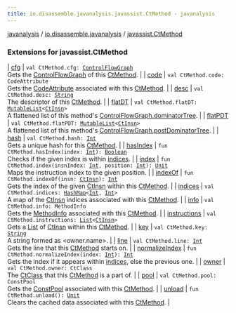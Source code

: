 ```yaml
---
title: io.disassemble.javanalysis.javassist.CtMethod - javanalysis
---
```


[javanalysis](../../index.html) / [io.disassemble.javanalysis](../index.html) / [javassist.CtMethod](./index.html)

### Extensions for javassist.CtMethod

| [cfg](cfg.html) | `val CtMethod.cfg: `[`ControlFlowGraph`](../../io.disassemble.javanalysis.flow/-control-flow-graph/index.html)<br>Gets the [ControlFlowGraph](../../io.disassemble.javanalysis.flow/-control-flow-graph/index.html) of this [CtMethod](#). |
| [code](code.html) | `val CtMethod.code: CodeAttribute`<br>Gets the [CodeAttribute](#) associated with this [CtMethod](#). |
| [desc](desc.html) | `val CtMethod.desc: `[`String`](https://kotlinlang.org/api/latest/jvm/stdlib/kotlin/-string/index.html)<br>The descriptor of this [CtMethod](#). |
| [flatDT](flat-d-t.html) | `val CtMethod.flatDT: `[`MutableList`](https://kotlinlang.org/api/latest/jvm/stdlib/kotlin.collections/-mutable-list/index.html)`<`[`CtInsn`](../../io.disassemble.javanalysis.insn/-ct-insn/index.html)`>`<br>A flattened list of this method's [ControlFlowGraph.dominatorTree](../../io.disassemble.javanalysis.flow/-control-flow-graph/dominator-tree.html). |
| [flatPDT](flat-p-d-t.html) | `val CtMethod.flatPDT: `[`MutableList`](https://kotlinlang.org/api/latest/jvm/stdlib/kotlin.collections/-mutable-list/index.html)`<`[`CtInsn`](../../io.disassemble.javanalysis.insn/-ct-insn/index.html)`>`<br>A flattened list of this method's [ControlFlowGraph.postDominatorTree](../../io.disassemble.javanalysis.flow/-control-flow-graph/post-dominator-tree.html). |
| [hash](hash.html) | `val CtMethod.hash: `[`Int`](https://kotlinlang.org/api/latest/jvm/stdlib/kotlin/-int/index.html)<br>Gets a unique hash for this [CtMethod](#). |
| [hasIndex](has-index.html) | `fun CtMethod.hasIndex(index: `[`Int`](https://kotlinlang.org/api/latest/jvm/stdlib/kotlin/-int/index.html)`): `[`Boolean`](https://kotlinlang.org/api/latest/jvm/stdlib/kotlin/-boolean/index.html)<br>Checks if the given index is within [indices](indices.html). |
| [index](--index--.html) | `fun CtMethod.index(insnIndex: `[`Int`](https://kotlinlang.org/api/latest/jvm/stdlib/kotlin/-int/index.html)`, position: `[`Int`](https://kotlinlang.org/api/latest/jvm/stdlib/kotlin/-int/index.html)`): `[`Unit`](https://kotlinlang.org/api/latest/jvm/stdlib/kotlin/-unit/index.html)<br>Maps the instruction index to the given position. |
| [indexOf](index-of.html) | `fun CtMethod.indexOf(insn: `[`CtInsn`](../../io.disassemble.javanalysis.insn/-ct-insn/index.html)`): `[`Int`](https://kotlinlang.org/api/latest/jvm/stdlib/kotlin/-int/index.html)<br>Gets the index of the given [CtInsn](../../io.disassemble.javanalysis.insn/-ct-insn/index.html) within this [CtMethod](#). |
| [indices](indices.html) | `val CtMethod.indices: `[`HashMap`](https://docs.oracle.com/javase/6/docs/api/java/util/HashMap.html)`<`[`Int`](https://kotlinlang.org/api/latest/jvm/stdlib/kotlin/-int/index.html)`, `[`Int`](https://kotlinlang.org/api/latest/jvm/stdlib/kotlin/-int/index.html)`>`<br>A map of the [CtInsn](../../io.disassemble.javanalysis.insn/-ct-insn/index.html) indices associated with this [CtMethod](#). |
| [info](info.html) | `val CtMethod.info: MethodInfo`<br>Gets the [MethodInfo](#) associated with this [CtMethod](#). |
| [instructions](instructions.html) | `val CtMethod.instructions: `[`List`](https://kotlinlang.org/api/latest/jvm/stdlib/kotlin.collections/-list/index.html)`<`[`CtInsn`](../../io.disassemble.javanalysis.insn/-ct-insn/index.html)`>`<br>Gets a [List](https://kotlinlang.org/api/latest/jvm/stdlib/kotlin.collections/-list/index.html) of [CtInsn](../../io.disassemble.javanalysis.insn/-ct-insn/index.html) within this [CtMethod](#). |
| [key](key.html) | `val CtMethod.key: `[`String`](https://kotlinlang.org/api/latest/jvm/stdlib/kotlin/-string/index.html)<br>A string formed as &lt;owner.name&gt;. |
| [line](line.html) | `val CtMethod.line: `[`Int`](https://kotlinlang.org/api/latest/jvm/stdlib/kotlin/-int/index.html)<br>Gets the line that this [CtMethod](#) starts on. |
| [normalizeIndex](normalize-index.html) | `fun CtMethod.normalizeIndex(index: `[`Int`](https://kotlinlang.org/api/latest/jvm/stdlib/kotlin/-int/index.html)`): `[`Int`](https://kotlinlang.org/api/latest/jvm/stdlib/kotlin/-int/index.html)<br>Gets the index if it appears within [indices](indices.html), else the previous one. |
| [owner](owner.html) | `val CtMethod.owner: CtClass`<br>The [CtClass](#) that this [CtMethod](#) is a part of. |
| [pool](pool.html) | `val CtMethod.pool: ConstPool`<br>Gets the [ConstPool](#) associated with this [CtMethod](#). |
| [unload](unload.html) | `fun CtMethod.unload(): `[`Unit`](https://kotlinlang.org/api/latest/jvm/stdlib/kotlin/-unit/index.html)<br>Clears the cached data associated with this [CtMethod](#). |

